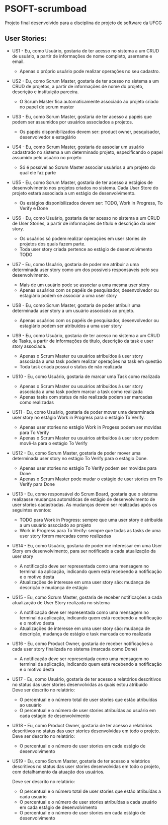 # PSOFT-scrumboad
Projeto final desenvolvido para a disciplina de projeto de software da UFCG


## User Stories:
- US1 - Eu, como Usuário, gostaria de ter acesso no sistema a um CRUD de usuário, a partir de informações de nome completo, username e email.
    - Apenas o próprio usuário pode realizar operações no seu cadastro.
    
- US2 - Eu, como Scrum Master, gostaria de ter acesso no sistema a um CRUD de projetos, a partir de informações de nome do projeto, descrição e instituição parceira.
   - O Scrum Master fica automaticamente associado ao projeto criado no papel de scrum master

- US3 - Eu, como Scrum Master, gostaria de ter acesso a papéis que podem ser assumidos por usuários associados a projetos.
    - Os papéis disponibilizados devem ser: product owner, pesquisador, desenvolvedor e estagiário

- US4 - Eu, como Scrum Master, gostaria de associar um usuário cadastrado no sistema a um determinado projeto, especificando o papel assumido pelo usuário no projeto
    - Só é possível ao Scrum Master associar usuários a um projeto do qual ele faz parte

- US5 - Eu, como Scrum Master, gostaria de ter acesso a estágios de desenvolvimento nos projetos criados no sistema. Cada User Store do projeto estará associada a um estágio de desenvolvimento. 
    - Os estágios disponibilizados devem ser: TODO, Work in Progress, To Verify e Done

- US6 - Eu, como Usuário, gostaria de ter acesso no sistema a um CRUD de User Stories, a partir de informações de título e descrição da user story.
    - Os usuários só podem realizar operações em user stories de projetos dos quais fazem parte. 
    - Toda user story criada pertence ao estágio de desenvolvimento TODO

- US7 - Eu, como Usuário, gostaria de poder me atribuir a uma determinada user story como um dos possíveis responsáveis pelo seu desenvolvimento.
    - Mais de um usuário pode se associar a uma mesma user story
    - Apenas usuários com os papéis de pesquisador, desenvolvedor ou estagiário podem se associar a uma user story

- US8 - Eu, como Scrum Master, gostaria de poder atribuir uma determinada user story a um usuário associado ao projeto.
    - Apenas usuários com os papéis de pesquisador, desenvolvedor ou estagiário podem ser atribuídos a uma user story

- US9 - Eu, como Usuário, gostaria de ter acesso no sistema a um CRUD de Tasks, a partir de informações de título, descrição da task e user story associada.
    - Apenas o Scrum Master ou usuários atribuídos à user story associada a uma task podem realizar operações na task em questão
    - Toda task criada possui o status de não realizada

- US10 - Eu, como Usuário, gostaria de marcar uma Task como realizada
    - Apenas o Scrum Master ou usuários atribuídos à user story associada a uma task podem marcar a task como realizada
    - Apenas tasks com status de não realizada podem ser marcadas como realizadas

- US11 - Eu, como Usuário, gostaria de poder mover uma determinada user story no estágio Work in Progress para o estágio To Verify.
    - Apenas user stories no estágio Work in Progess podem ser movidas para To Verify
    - Apenas o Scrum Master ou usuários atribuídos à user story podem movê-la para o estágio To Verify

- US12 - Eu, como Scrum Master, gostaria de poder mover uma determinada user story no estágio To Verify para o estágio Done.
    - Apenas user stories no estágio To Verify podem ser movidas para Done
    - Apenas o Scrum Master pode mudar o estágio de user stories em To Verify para Done

- US13 - Eu, como responsável do Scrum Board, gostaria que o sistema realizasse mudanças automáticas de estágio de desenvolvimento de user stories cadastradas. As mudanças devem ser realizadas após os seguintes eventos: 
    - TODO para Work in Progress: sempre que uma user story é atribuída a um usuário associado ao projeto
    - Work in Progress para To Verify: sempre que todas as tasks de uma user story forem marcadas como realizadas

- US14 - Eu, como Usuário, gostaria de poder me interessar em uma User Story em desenvolvimento, para ser notificado a cada atualização da user story 
    - A notificação deve ser representada como uma mensagem no terminal da aplicação, indicando quem está recebendo a notificação e o motivo desta
    - Atualizações de interesse em uma user story são: mudança de descrição e  mudança de estágio

- US15 - Eu, como Scrum Master, gostaria de receber notificações a cada atualização de User Story realizada no sistema
    - A notificação deve ser representada como uma mensagem no terminal da aplicação, indicando quem está recebendo a notificação e o motivo desta
    - Atualizações de interesse em uma user story são: mudança de descrição,  mudança de estágio e task marcada como realizada

- US16 - Eu, como Product Owner, gostaria de receber notificações a cada user story finalizada no sistema (marcada como Done)
    - A notificação deve ser representada como uma mensagem no terminal da aplicação, indicando quem está recebendo a notificação e o motivo desta

- US17 - Eu, como Usuário, gostaria de ter acesso a relatórios descritivos no status das user stories desenvolvidas as quais estou atribuído        
  Deve ser descrito no relatório: 
   - O percentual e o número total de user stories que estão atribuídas ao usuário
   - O percentual e o número de user stories atribuídas ao usuário em cada estágio de desenvolvimento

- US18 - Eu, como Product Owner, gostaria de ter acesso a relatórios descritivos no status das user stories desenvolvidas em todo o projeto.      
  Deve ser descrito no relatório: 
   - O percentual e o número de user stories em cada estágio de desenvolvimento

- US19 - Eu, como Scrum Master, gostaria de ter acesso a relatórios descritivos no status das user stories desenvolvidas em todo o projeto, com detalhamento da atuação dos usuários.

  Deve ser descrito no relatório:
   - O percentual e o número total de user stories que estão atribuídas a cada usuário
   - O percentual e o número de user stories atribuídas a cada usuário em cada estágio de desenvolvimento
   - O percentual e o número de user stories em cada estágio de desenvolvimento
